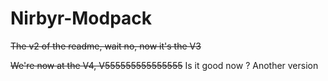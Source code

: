 # Nirbyr-Modpack

~~The v2 of the readme, wait no, now it's the V3~~

~~We're now at the V4, V555555555555555~~
Is it good now ?
Another version
